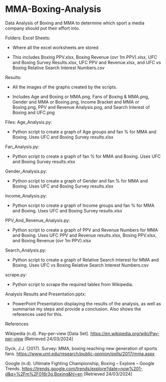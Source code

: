 # MMA-Boxing-Analysis
Data Analysis of Boxing and MMA to determine which sport a media company should put their effort into. 

Folders:
Excel Sheets:
- Where all the excel worksheets are stored

- This includes Boxing PPV.xlsx, Boxing Revenue (ovr 1m PPV).xlsx, UFC and Boxing Survey Results.xlsx, UFC PPV and Revenue.xlsx, and UFC vs Boxing Relative Search Interest Numbers.csv

Results:

- All the images of the graphs created by the scripts. 

- Includes Age and Boxing or MMA.png, Fans of Boxing & MMA.png, Gender and MMA or Boxing.png, Income Bracket and MMA or Boxing.png, PPV and Revenue Analysis.png, and Search Interest of Boxing and UFC.png


Files:
Age_Analysis.py:

- Python script to create a graph of Age groups and fan % for MMA and Boxing. Uses UFC and Boxing Survey results.xlsx

Fan_Analysis.py:

- Python script to create a graph of fan % for MMA and Boxing. Uses UFC and Boxing Survey results.xlsx

Gender_Analysis.py:

- Python script to create a graph of Gender and fan % for MMA and Boxing. Uses UFC and Boxing Survey results.xlsx

Income_Analysis.py:

- Python script to create a graph of Income groups and fan % for MMA and Boxing. Uses UFC and Boxing Survey results.xlsx

PPV_And_Revenue_Analysis.py:

- Python script to create a graph of PPV and Revenue Numbers for MMA and Boxing. Uses UFC PPV and Revenue results.xlsx, Boxing PPV.xlsx, and Boxing Revenue (ovr 1m PPV).xlsx 

Search_Analysis.py:

- Python script to create a graph of Relative Search Interest for MMA and Boxing. Uses UFC vs Boxing Relative Search Interest Numbers.csv

scrape.py:

- Python script to scrape the required tables from Wikipedia.

Analysis Results and Presentation.pptx:

- PowerPoint Presentation displaying the results of the analysis, as well as summarise my steps and provide a conclusion. Also shows the references used for this. 



References

Wikipedia (n.d). Pay-per-view [Data Set]. https://en.wikipedia.org/wiki/Pay-per-view [Retrieved 24/03/2024]

Dyck, J.J. (2017). Survey: MMA, boxing reaching new generation of sports fans. https://www.uml.edu/research/public-opinion/polls/2017/mma.aspx

Google (n.d). Ultimate Fighting Championship, Boxing – Explore – Google Trends. https://trends.google.com/trends/explore?date=now%201-d&q=%2Fm%2F016r3g,Boxing&hl=en [Retrieved 24/03/2024]

